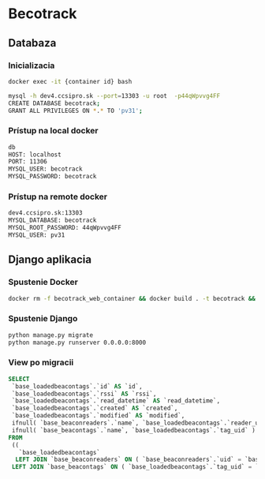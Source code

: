 # Becotrack

## Databaza

### Inicializacia

```bash
docker exec -it {container id} bash

mysql -h dev4.ccsipro.sk --port=13303 -u root  -p44qWpvvg4FF
CREATE DATABASE becotrack;
GRANT ALL PRIVILEGES ON *.* TO 'pv31';
```

### Prístup na local docker

```bash
db
HOST: localhost
PORT: 11306
MYSQL_USER: becotrack
MYSQL_PASSWORD: becotrack
```

### Prístup na remote docker

```bash
dev4.ccsipro.sk:13303
MYSQL_DATABASE: becotrack
MYSQL_ROOT_PASSWORD: 44qWpvvg4FF
MYSQL_USER: pv31
```

## Django aplikacia

### Spustenie Docker

```bash
docker rm -f becotrack_web_container && docker build . -t becotrack && docker run -p 8000:8000 -it -v ${PWD}:/usr/src/app --name becotrack_web_container --network becotrack_network becotrack bash -c "cd becotrack;bash"
```

### Spustenie Django

```bash
python manage.py migrate
python manage.py runserver 0.0.0.0:8000
```

### View po migracii

```sql
SELECT
 `base_loadedbeacontags`.`id` AS `id`,
 `base_loadedbeacontags`.`rssi` AS `rssi`,
 `base_loadedbeacontags`.`read_datetime` AS `read_datetime`,
 `base_loadedbeacontags`.`created` AS `created`,
 `base_loadedbeacontags`.`modified` AS `modified`,
 ifnull( `base_beaconreaders`.`name`, `base_loadedbeacontags`.`reader_uid` ) AS `reader_name`,
 ifnull( `base_beacontags`.`name`, `base_loadedbeacontags`.`tag_uid` ) AS `tag_name` 
FROM
 ((
   `base_loadedbeacontags`
  LEFT JOIN `base_beaconreaders` ON ( `base_beaconreaders`.`uid` = `base_loadedbeacontags`.`reader_uid` ))
 LEFT JOIN `base_beacontags` ON ( `base_loadedbeacontags`.`tag_uid` = `base_beacontags`.`uid` ))
```
